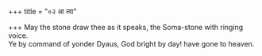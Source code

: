 +++
title = "०२ आ त्वा"

+++
May the stone draw thee as it speaks, the Soma-stone with ringing voice.  
     Ye by command of yonder Dyaus, God bright by day! have gone to heaven.